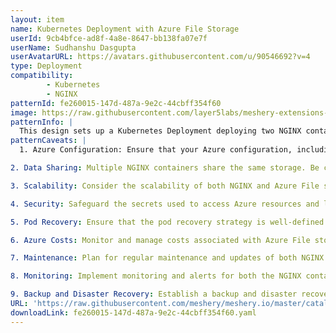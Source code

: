 ```yaml
---
layout: item
name: Kubernetes Deployment with Azure File Storage
userId: 9cb4bfce-ad8f-4a8e-8647-bb138fa07e7f
userName: Sudhanshu Dasgupta
userAvatarURL: https://avatars.githubusercontent.com/u/90546692?v=4
type: Deployment
compatibility: 
        - Kubernetes
        - NGINX
patternId: fe260015-147d-487a-9e2c-44cbff354f60
image: https://raw.githubusercontent.com/layer5labs/meshery-extensions-packages/master/action-assets/design-assets/fe260015-147d-487a-9e2c-44cbff354f60.png
patternInfo: |
  This design sets up a Kubernetes Deployment deploying two NGINX containers. Each container utilizes an Azure File storage volume for shared data. The NGINX instances serve web content while accessing an Azure File share, enabling scalable and shared storage for the web servers.
patternCaveats: |
  1. Azure Configuration: Ensure that your Azure configuration, including secrets, is correctly set up to access the Azure File share.

2. Data Sharing: Multiple NGINX containers share the same storage. Be cautious when handling write operations to avoid conflicts or data corruption.

3. Scalability: Consider the scalability of both NGINX and Azure File storage to meet your application's demands.

4. Security: Safeguard the secrets used to access Azure resources and limit access to only authorized entities.

5. Pod Recovery: Ensure that the pod recovery strategy is well-defined to handle disruptions or node failures.

6. Azure Costs: Monitor and manage costs associated with Azure File storage, as it may incur charges based on usage.

7. Maintenance: Plan for regular maintenance and updates of both NGINX and Azure configurations to address security and performance improvements.

8. Monitoring: Implement monitoring and alerts for both the NGINX containers and Azure File storage to proactively detect and address issues.

9. Backup and Disaster Recovery: Establish a backup and disaster recovery plan to safeguard data stored in Azure File storage.
URL: 'https://raw.githubusercontent.com/meshery/meshery.io/master/catalog/fe260015-147d-487a-9e2c-44cbff354f60.yaml'
downloadLink: fe260015-147d-487a-9e2c-44cbff354f60.yaml
---
```

